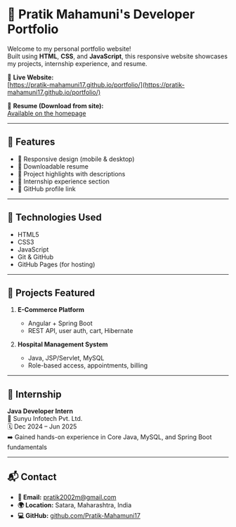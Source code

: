 # 💼 Pratik Mahamuni's Developer Portfolio

Welcome to my personal portfolio website!  
Built using **HTML**, **CSS**, and **JavaScript**, this responsive website showcases my projects, internship experience, and resume.

🔗 **Live Website:**  
[https://pratik-mahamuni17.github.io/portfolio/](https://pratik-mahamuni17.github.io/portfolio/)

📄 **Resume (Download from site):**  
[Available on the homepage](https://pratik-mahamuni17.github.io/portfolio/)

---

## 📌 Features

- 🔹 Responsive design (mobile & desktop)
- 🔹 Downloadable resume
- 🔹 Project highlights with descriptions
- 🔹 Internship experience section
- 🔹 GitHub profile link

---

## 🔧 Technologies Used

- HTML5
- CSS3
- JavaScript
- Git & GitHub
- GitHub Pages (for hosting)

---

## 🧠 Projects Featured

1. **E-Commerce Platform**
   - Angular + Spring Boot
   - REST API, user auth, cart, Hibernate

2. **Hospital Management System**
   - Java, JSP/Servlet, MySQL
   - Role-based access, appointments, billing

---

## 💼 Internship

**Java Developer Intern**  
📍 Sunyu Infotech Pvt. Ltd.  
🗓️ Dec 2024 – Jun 2025  
➡️ Gained hands-on experience in Core Java, MySQL, and Spring Boot fundamentals

---

## 📬 Contact

- **📧 Email:** pratik2002m@gmail.com  
- **🌍 Location:** Satara, Maharashtra, India  
- **💻 GitHub:** [github.com/Pratik-Mahamuni17](https://github.com/Pratik-Mahamuni17)
